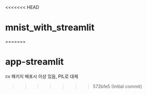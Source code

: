 <<<<<<< HEAD
# mnist_with_streamlit
=======
# app-streamlit

cv 패키지 배포시 이상 있음, PIL로 대체
>>>>>>> 572bfe5 (Initial commit)
